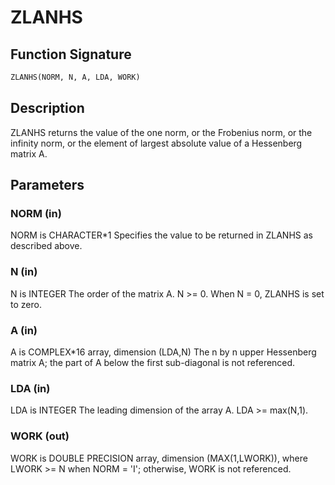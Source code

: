 # ZLANHS

## Function Signature

```fortran
ZLANHS(NORM, N, A, LDA, WORK)
```

## Description


 ZLANHS  returns the value of the one norm,  or the Frobenius norm, or
 the  infinity norm,  or the  element of  largest absolute value  of a
 Hessenberg matrix A.

## Parameters

### NORM (in)

NORM is CHARACTER*1 Specifies the value to be returned in ZLANHS as described above.

### N (in)

N is INTEGER The order of the matrix A. N >= 0. When N = 0, ZLANHS is set to zero.

### A (in)

A is COMPLEX*16 array, dimension (LDA,N) The n by n upper Hessenberg matrix A; the part of A below the first sub-diagonal is not referenced.

### LDA (in)

LDA is INTEGER The leading dimension of the array A. LDA >= max(N,1).

### WORK (out)

WORK is DOUBLE PRECISION array, dimension (MAX(1,LWORK)), where LWORK >= N when NORM = 'I'; otherwise, WORK is not referenced.

